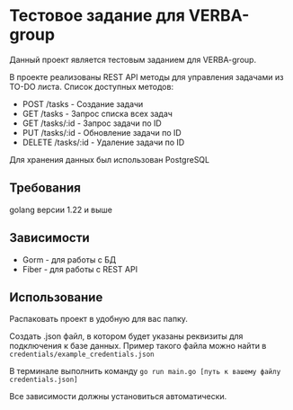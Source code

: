 # Тестовое задание для VERBA-group

Данный проект является тестовым заданием для VERBA-group.

В проекте реализованы REST API методы для управления задачами из TO-DO листа. Список доступных методов:
- POST /tasks - Создание задачи
- GET /tasks - Запрос списка всех задач
- GET /tasks/:id - Запрос задачи по ID
- PUT /tasks/:id - Обновление задачи по ID
- DELETE /tasks/:id - Удаление задачи по ID

Для хранения данных был использован PostgreSQL

## Требования
golang версии 1.22 и выше

## Зависимости
- Gorm - для работы с БД
- Fiber - для работы с REST API

## Использование
Распаковать проект в удобную для вас папку.

Создать .json файл, в котором будет указаны реквизиты для подключения к базе данных. Пример такого файла можно найти в `credentials/example_credentials.json`

В терминале выполнить команду `go run main.go [путь к вашему файлу credentials.json]`

Все зависимости должны установиться автоматически.
